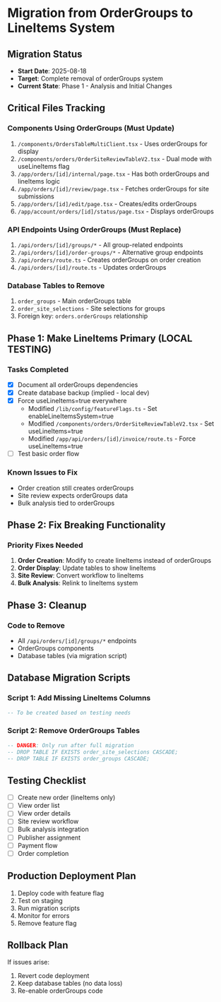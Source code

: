 # Migration from OrderGroups to LineItems System

## Migration Status
- **Start Date**: 2025-08-18
- **Target**: Complete removal of orderGroups system
- **Current State**: Phase 1 - Analysis and Initial Changes

## Critical Files Tracking

### Components Using OrderGroups (Must Update)
1. `/components/OrdersTableMultiClient.tsx` - Uses orderGroups for display
2. `/components/orders/OrderSiteReviewTableV2.tsx` - Dual mode with useLineItems flag
3. `/app/orders/[id]/internal/page.tsx` - Has both orderGroups and lineItems logic
4. `/app/orders/[id]/review/page.tsx` - Fetches orderGroups for site submissions
5. `/app/orders/[id]/edit/page.tsx` - Creates/edits orderGroups
6. `/app/account/orders/[id]/status/page.tsx` - Displays orderGroups

### API Endpoints Using OrderGroups (Must Replace)
1. `/api/orders/[id]/groups/*` - All group-related endpoints
2. `/api/orders/[id]/order-groups/*` - Alternative group endpoints
3. `/api/orders/route.ts` - Creates orderGroups on order creation
4. `/api/orders/[id]/route.ts` - Updates orderGroups

### Database Tables to Remove
1. `order_groups` - Main orderGroups table
2. `order_site_selections` - Site selections for groups
3. Foreign key: `orders.orderGroups` relationship

## Phase 1: Make LineItems Primary (LOCAL TESTING)

### Tasks Completed
- [x] Document all orderGroups dependencies
- [x] Create database backup (implied - local dev)
- [x] Force useLineItems=true everywhere
  - Modified `/lib/config/featureFlags.ts` - Set enableLineItemsSystem=true
  - Modified `/components/orders/OrderSiteReviewTableV2.tsx` - Set useLineItems=true
  - Modified `/app/api/orders/[id]/invoice/route.ts` - Force useLineItems=true
- [ ] Test basic order flow

### Known Issues to Fix
- Order creation still creates orderGroups
- Site review expects orderGroups data
- Bulk analysis tied to orderGroups

## Phase 2: Fix Breaking Functionality

### Priority Fixes Needed
1. **Order Creation**: Modify to create lineItems instead of orderGroups
2. **Order Display**: Update tables to show lineItems
3. **Site Review**: Convert workflow to lineItems
4. **Bulk Analysis**: Relink to lineItems system

## Phase 3: Cleanup

### Code to Remove
- All `/api/orders/[id]/groups/*` endpoints
- OrderGroups components
- Database tables (via migration script)

## Database Migration Scripts

### Script 1: Add Missing LineItems Columns
```sql
-- To be created based on testing needs
```

### Script 2: Remove OrderGroups Tables
```sql
-- DANGER: Only run after full migration
-- DROP TABLE IF EXISTS order_site_selections CASCADE;
-- DROP TABLE IF EXISTS order_groups CASCADE;
```

## Testing Checklist

- [ ] Create new order (lineItems only)
- [ ] View order list
- [ ] View order details
- [ ] Site review workflow
- [ ] Bulk analysis integration
- [ ] Publisher assignment
- [ ] Payment flow
- [ ] Order completion

## Production Deployment Plan

1. Deploy code with feature flag
2. Test on staging
3. Run migration scripts
4. Monitor for errors
5. Remove feature flag

## Rollback Plan

If issues arise:
1. Revert code deployment
2. Keep database tables (no data loss)
3. Re-enable orderGroups code